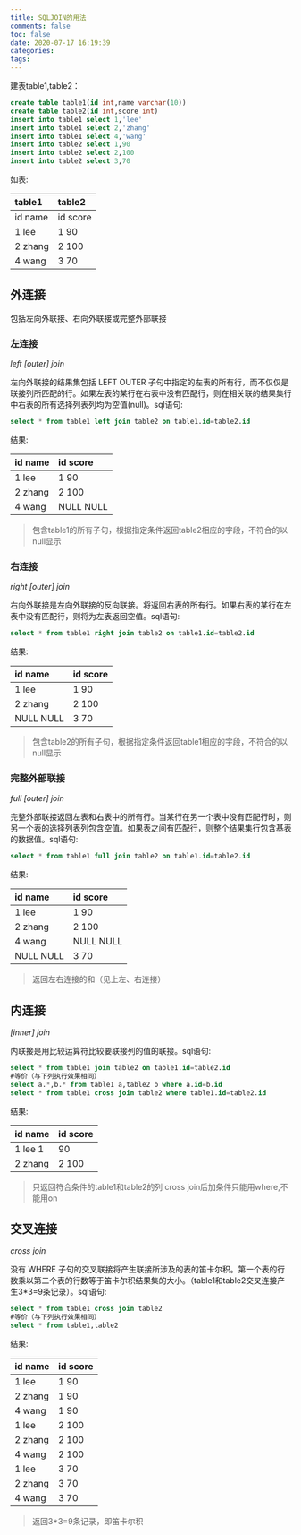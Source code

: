 ```yaml
---
title: SQLJOIN的用法
comments: false
toc: false
date: 2020-07-17 16:19:39
categories:
tags:
---
```


建表table1,table2：

``` sql
create table table1(id int,name varchar(10))
create table table2(id int,score int)
insert into table1 select 1,'lee'
insert into table1 select 2,'zhang'
insert into table1 select 4,'wang'
insert into table2 select 1,90
insert into table2 select 2,100
insert into table2 select 3,70
```

如表:

table1   | table2 
:------- | :----- 
id  name | id  score 
1  lee   | 1  90 
2  zhang | 2  100 
4  wang  | 3  70 


## 外连接

包括左向外联接、右向外联接或完整外部联接

### 左连接

*left \[outer\] join*

左向外联接的结果集包括 LEFT OUTER 子句中指定的左表的所有行，而不仅仅是联接列所匹配的行。如果左表的某行在右表中没有匹配行，则在相关联的结果集行中右表的所有选择列表列均为空值(null)。sql语句:

``` sql
select * from table1 left join table2 on table1.id=table2.id
```

结果:

id name | id score
:-------|:--------
1 lee   | 1 90
2 zhang |  2 100
4 wang  | NULL NULL

> 包含table1的所有子句，根据指定条件返回table2相应的字段，不符合的以null显示

### 右连接

*right \[outer\] join*

右向外联接是左向外联接的反向联接。将返回右表的所有行。如果右表的某行在左表中没有匹配行，则将为左表返回空值。sql语句:

``` sql
select * from table1 right join table2 on table1.id=table2.id
```

结果:

id name | id score
:-------|:--------
1 lee   | 1 90
2 zhang | 2 100
NULL NULL | 3 70

> 包含table2的所有子句，根据指定条件返回table1相应的字段，不符合的以null显示

### 完整外部联接

*full \[outer\] join*

完整外部联接返回左表和右表中的所有行。当某行在另一个表中没有匹配行时，则另一个表的选择列表列包含空值。如果表之间有匹配行，则整个结果集行包含基表的数据值。sql语句:

``` sql
select * from table1 full join table2 on table1.id=table2.id
```

结果:

id name | id score
:--------|:-------
1 lee    | 1 90
2 zhang  | 2 100
4 wang   | NULL NULL
NULL NULL | 3 70

> 返回左右连接的和（见上左、右连接）

## 内连接

*\[inner\] join*

内联接是用比较运算符比较要联接列的值的联接。sql语句:

``` sql
select * from table1 join table2 on table1.id=table2.id
#等价（与下列执行效果相同）
select a.*,b.* from table1 a,table2 b where a.id=b.id
select * from table1 cross join table2 where table1.id=table2.id
```

结果:

id name | id score
:-------|:--------
1 lee 1 | 90
2 zhang | 2 100

> 只返回符合条件的table1和table2的列
> cross join后加条件只能用where,不能用on

## 交叉连接

*cross join*

没有 WHERE 子句的交叉联接将产生联接所涉及的表的笛卡尔积。第一个表的行数乘以第二个表的行数等于笛卡尔积结果集的大小。（table1和table2交叉连接产生3*3=9条记录）。sql语句:

``` sql
select * from table1 cross join table2
#等价（与下列执行效果相同）
select * from table1,table2  
```

结果:

id name | id score
:-------|:--------
1 lee   | 1 90
2 zhang | 1 90
4 wang  | 1 90
1 lee   | 2 100
2 zhang | 2 100
4 wang  | 2 100
1 lee   | 3 70
2 zhang | 3 70
4 wang  | 3 70

> 返回3*3=9条记录，即笛卡尔积